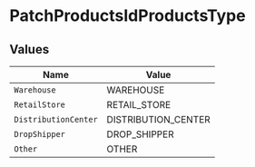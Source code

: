 # PatchProductsIdProductsType


## Values

| Name                 | Value                |
| -------------------- | -------------------- |
| `Warehouse`          | WAREHOUSE            |
| `RetailStore`        | RETAIL_STORE         |
| `DistributionCenter` | DISTRIBUTION_CENTER  |
| `DropShipper`        | DROP_SHIPPER         |
| `Other`              | OTHER                |